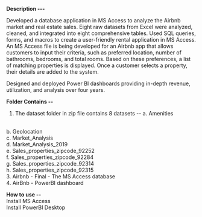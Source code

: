**Description ---**

Developed a database application in MS Access to analyze the Airbnb market and real estate sales. Eight raw datasets
from Excel were analyzed, cleaned, and integrated into eight comprehensive tables.
Used SQL queries, forms, and macros to create a user-friendly rental application in MS Access. An MS Access file is being developed for an Airbnb app that allows customers to input their criteria, 
such as preferred location, number of bathrooms, bedrooms, and total rooms. 
Based on these preferences, a list of matching properties is displayed. Once a customer selects a property, their details are added to the system.

Designed and deployed Power BI dashboards providing in-depth revenue, utilization, and analysis over four years.

**Folder Contains --**
1. The dataset folder in zip file contains 8 datasets --
 a. Amenities
<br>
 b. Geolocation
<br>
 c. Market_Analysis
<br>
 d. Market_Analysis_2019
<br>
 e. Sales_properties_zipcode_92252
<br>
 f. Sales_properties_zipcode_92284
<br>
 g. Sales_properties_zipcode_92314
<br>
 h. Sales_properties_zipcode_92315
<br>
3. Airbnb - Final - The MS Access database
<br>   
4. AirBnb - PowerBI dashboard

**How to use --**
<br>
Install MS Access
<br>
Install PowerBI Desktop

